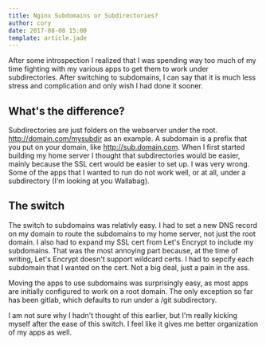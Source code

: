 ```yaml
---
title: Nginx Subdomains or Subdirectories?
author: cory
date: 2017-08-08 15:00
template: article.jade
---
```


After some introspection I realized that I was spending way too much of my time fighting with my various apps to get them to work under subdirectories. After switching to subdomains, I can say that it is much less stress and complication and only wish I had done it sooner.

<span class="more"></span>

What's the difference?
-----------------------

Subdirectories are just folders on the webserver under the root. http://domain.com/mysubdir as an example. A subdomain is a prefix that you put on your domain, like http://sub.domain.com. When I first started building my home server I thought that subdirectories would be easier, mainly because the SSL cert would be easier to set up. I was very wrong. Some of the apps that I wanted to run do not work well, or at all, under a subdirectory (I'm looking at you Wallabag).

The switch
----------

The switch to subdomains was relativly easy. I had to set a new DNS record on my domain to route the subdomains to my home server, not just the root domain. I also had to expand my SSL cert from Let's Encrypt to include my subdomains. That was the most annoying part because, at the time of writing, Let's Encrypt doesn't support wildcard certs. I had to sepcify each subdomain that I wanted on the cert. Not a big deal, just a pain in the ass.

Moving the apps to use subdomains was surprisingly easy, as most apps are initially configured to work on a root domain. The only exception so far has been gitlab, which defaults to run under a /git subdirectory.

I am not sure why I hadn't thought of this earlier, but I'm really kicking myself after the ease of this switch. I feel like it gives me better organization of my apps as well.